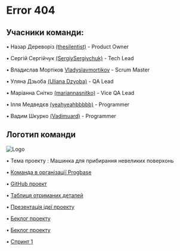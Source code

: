 # Error 404


## Учасники команди:


• Назар Дереворіз [(thesilentist)](https://github.com/thesilentist)  - Product Owner

• Сергій Сергійчук [(SergiySergiychuk)](https://github.com/SergiySergiychuk)  - Tech Lead

• Владислав Мортіков [Vladyslavmortikov](https://github.com/Vladyslavmortikov)  - Scrum Master

• Уляна Дзьоба [(Uliana Dzyoba)](https://github.com/uliana-dzyoba)  - QA Lead

• Маріанна Снітко [(mariannasnitko)](https://github.com/mariannasnitko)  - Vice QA Lead

• Ілля Медведєв [(yeahyeahbbbbb)](https://github.com/yeahyeahbbbbb)  - Programmer

• Вадим Шкурко [(Vadimuard)](https://github.com/Vadimuard)  - Programmer





## Логотип команди  

  ![Logo](https://i.stack.imgur.com/Esppm.png)



• Тема проекту : Машинка для прибирання невеликих поверхонь

• [Команда в організації Progbase](https://github.com/orgs/progbase/teams/error-404)

• [GitHub проект](https://github.com/orgs/progbase/projects/7)

• [Таблиця  отриманих деталей](https://docs.google.com/spreadsheets/d/16fzgbMDlDMzkRPJ2Xh15YEYkxyKOdK2a3I6qHyqXfbA/edit)

• [Презентація ідеї проекту](https://docs.google.com/presentation/d/1YO2xilD2_seK3neOtgq9rkWlmZL25QIxMGlk7SCvu7w/edit#slide=id.p8)

• [Беклог проекту](https://docs.google.com/spreadsheets/d/1ud2zNyc9ojFkFjIPI_m4nYJfmHwvjubMPevsCUJ6YEs/edit#gid=316488879)

• [Беклог проекту](https://docs.google.com/spreadsheets/d/1ud2zNyc9ojFkFjIPI_m4nYJfmHwvjubMPevsCUJ6YEs/edit#gid=316488879)

• [Спринт 1](https://docs.google.com/document/d/1BWS7XS6fTFQT4FantMHRSR289QfFkTq4p-8IpyJgImM/edit?usp=sharing)

